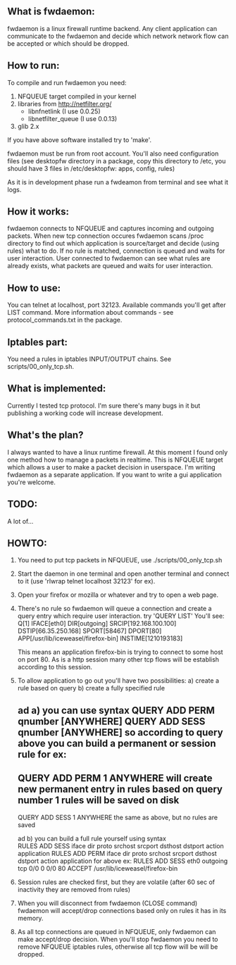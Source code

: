 What is fwdaemon:
-----------------
fwdaemon is a linux firewall runtime backend. Any client application
can communicate to the fwdaemon and decide which network network flow 
can be accepted or which should be dropped. 

How to run:
-----------
To compile and run fwdaemon you need:
1. NFQUEUE target compiled in your kernel 
2. libraries from http://netfilter.org/
   - libnfnetlink (I use 0.0.25)
   - libnetfilter_queue (I use 0.0.13)
3. glib 2.x

If you have above software installed try to 'make'.

fwdaemon must be run from root account. You'll also need configuration
files (see desktopfw directory in a package, copy this directory to /etc,
you should have 3 files in /etc/desktopfw: apps, config, rules)

As it is in development phase run a fwdeamon from terminal and see what
it logs. 

How it works:
-------------
fwdaemon connects to NFQUEUE and captures incoming and outgoing packets.
When new tcp connection occures fwdaemon scans /proc directory to find out
which application is source/target and decide (using rules) what to do. 
If no rule is matched, connection is queued and waits for user interaction.
User connected to fwdaemon can see what rules are already exists, what
packets are queued and waits for user interaction. 

How to use:
-----------
You can telnet at localhost, port 32123. Available commands you'll get
after LIST command. More information about commands - see protocol_commands.txt
in the package.

Iptables part:
--------------
You need a rules in iptables INPUT/OUTPUT chains. See scripts/00_only_tcp.sh.

What is implemented:
--------------------
Currently I tested tcp protocol. I'm sure there's many bugs in it but
publishing a working code will increase development.

What's the plan?
----------------
I always wanted to have a linux runtime firewall. At this moment I found
only one method how to manage a packets in realtime. This is NFQUEUE
target which allows a user to make a packet decision in userspace. 
I'm writing fwdaemon as a separate application. If you want to write 
a gui application you're welcome. 

TODO:
-----
A lot of...

HOWTO:
------
1. You need to put tcp packets in NFQUEUE, use ./scripts/00_only_tcp.sh
   
2. Start the daemon in one terminal and open another terminal and connect
   to it (use 'rlwrap telnet localhost 32123' for ex).

3. Open your firefox or mozilla or whatever and try to open a web page.

4. There's no rule so fwdaemon will queue a connection and create
   a query entry which require user interaction.
   try 'QUERY LIST'
   You'll see:
   Q[1] IFACE[eth0] DIR[outgoing] SRCIP[192.168.100.100] DSTIP[66.35.250.168] SPORT[58467] DPORT[80] APP[/usr/lib/iceweasel/firefox-bin] INSTIME[1210193183]

   This means an application firefox-bin is trying to connect to some host
   on port 80. As is a http session many other tcp flows will be establish
   according to this session.   

5. To allow application to go out you'll have two possibilities:
   a) create a rule based on query 
   b) create a fully specified rule

   ad a) you can use syntax
         QUERY ADD PERM qnumber [ANYWHERE]
         QUERY ADD SESS qnumber [ANYWHERE]
         so according to query above you can build a permanent or session rule
	 for ex:
	 -------
	 QUERY ADD PERM 1 ANYWHERE 
	 will create new permanent entry in rules based on query number 1
	 rules will be saved on disk
	 -------
	 QUERY ADD SESS 1 ANYWHERE
	 the same as above, but no rules are saved

   ad b) you can build a full rule yourself using syntax         
         RULES ADD SESS iface dir proto srchost srcport dsthost dstport action application
         RULES ADD PERM iface dir proto srchost srcport dsthost dstport action application
	 for above ex:
	 RULES ADD SESS eth0 outgoing tcp 0/0 0 0/0 80 ACCEPT /usr/lib/iceweasel/firefox-bin
	    
6. Session rules are checked first, but they are volatile (after 60 sec of
   inactivity they are removed from rules)
	 
7. When you will disconnect from fwdaemon (CLOSE command) fwdaemon will accept/drop 
   connections based only on rules it has in its memory.

8. As all tcp connections are queued in NFQUEUE, only fwdaemon can make accept/drop decision.
   When you'll stop fwdaemon you need to remove NFQUEUE iptables rules, otherwise all tcp flow
   will be will be dropped.

